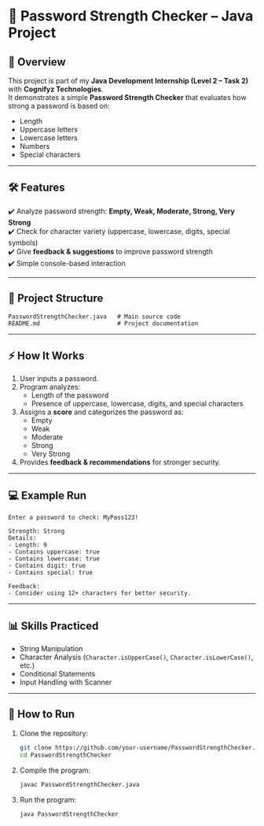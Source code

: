 
# 🔐 Password Strength Checker – Java Project  

## 📌 Overview  
This project is part of my **Java Development Internship (Level 2 – Task 2)** with **Cognifyz Technologies**.  
It demonstrates a simple **Password Strength Checker** that evaluates how strong a password is based on:  
- Length  
- Uppercase letters  
- Lowercase letters  
- Numbers  
- Special characters  

---

## 🛠️ Features  
✔️ Analyze password strength: **Empty, Weak, Moderate, Strong, Very Strong**  
✔️ Check for character variety (uppercase, lowercase, digits, special symbols)  
✔️ Give **feedback & suggestions** to improve password strength  
✔️ Simple console-based interaction  

---

## 📂 Project Structure  
```
PasswordStrengthChecker.java   # Main source code
README.md                      # Project documentation
```

---

## ⚡ How It Works  
1. User inputs a password.  
2. Program analyzes:  
   - Length of the password  
   - Presence of uppercase, lowercase, digits, and special characters  
3. Assigns a **score** and categorizes the password as:  
   - Empty  
   - Weak  
   - Moderate  
   - Strong  
   - Very Strong  
4. Provides **feedback & recommendations** for stronger security.  

---

## 💻 Example Run  
```
Enter a password to check: MyPass123!

Strength: Strong
Details:
- Length: 9
- Contains uppercase: true
- Contains lowercase: true
- Contains digit: true
- Contains special: true

Feedback:
- Consider using 12+ characters for better security.
```

---

## 📊 Skills Practiced  
- String Manipulation  
- Character Analysis (`Character.isUpperCase()`, `Character.isLowerCase()`, etc.)  
- Conditional Statements  
- Input Handling with Scanner  

---

## 🚀 How to Run  
1. Clone the repository:  
   ```bash
   git clone https://github.com/your-username/PasswordStrengthChecker.git
   cd PasswordStrengthChecker
   ```
2. Compile the program:  
   ```bash
   javac PasswordStrengthChecker.java
   ```
3. Run the program:  
   ```bash
   java PasswordStrengthChecker
   ```
